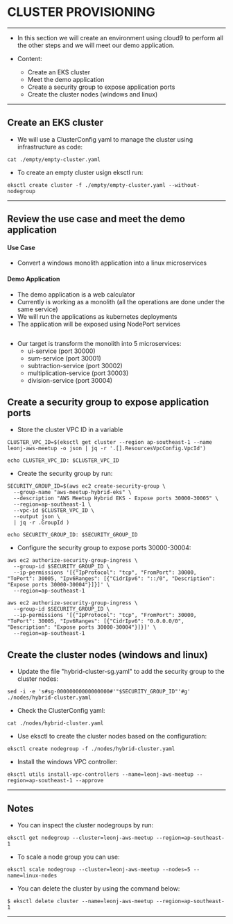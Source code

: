 # CLUSTER PROVISIONING
---

 - In this section we will create an environment using cloud9 to perform all the other steps and we will meet our demo application.
 
- Content:

   - Create an EKS cluster
   - Meet the demo application
   - Create a security group to expose application ports
   - Create the cluster nodes (windows and linux)

---

## Create an EKS cluster

 - We will use a ClusterConfig yaml to manage the cluster using infrastructure as code:
```
cat ./empty/empty-cluster.yaml
```

 -  To create an empty cluster usign eksctl run:
```
eksctl create cluster -f ./empty/empty-cluster.yaml --without-nodegroup
```

---

## Review the use case and meet the demo application

#### Use Case

 - Convert a windows monolith application into a linux microservices

#### Demo Application

 - The demo application is a web calculator
 - Currently is working as a monolith (all the operations are done under the same service)
 - We will run the applications as kubernetes deployments
 - The application will be exposed using NodePort services

<image>

 - Our target is transform the monolith into 5 microservices:
   - ui-service (port 30000)
   - sum-service (port 30001)
   - subtraction-service (port 30002)
   - multiplication-service (port 30003)
   - division-service (port 30004)

## Create a security group to expose application ports

 - Store the cluster VPC ID in a variable
```
CLUSTER_VPC_ID=$(eksctl get cluster --region ap-southeast-1 --name leonj-aws-meetup -o json | jq -r '.[].ResourcesVpcConfig.VpcId')

echo CLUSTER_VPC_ID: $CLUSTER_VPC_ID
```

 - Create the security group by run:
```
SECURITY_GROUP_ID=$(aws ec2 create-security-group \
  --group-name "aws-meetup-hybrid-eks" \
  --description "AWS Meetup Hybrid EKS - Expose ports 30000-30005" \
  --region=ap-southeast-1 \
  --vpc-id $CLUSTER_VPC_ID \
  --output json \
  | jq -r .GroupId )

echo SECURITY_GROUP_ID: $SECURITY_GROUP_ID
```

 - Configure the security group to expose ports 30000-30004:
```
aws ec2 authorize-security-group-ingress \
  --group-id $SECURITY_GROUP_ID \
  --ip-permissions '[{"IpProtocol": "tcp", "FromPort": 30000, "ToPort": 30005, "Ipv6Ranges": [{"CidrIpv6": "::/0", "Description": "Expose ports 30000-30004"}]}]' \
  --region=ap-southeast-1
```
```
aws ec2 authorize-security-group-ingress \
  --group-id $SECURITY_GROUP_ID \
  --ip-permissions '[{"IpProtocol": "tcp", "FromPort": 30000, "ToPort": 30005, "Ipv6Ranges": [{"CidrIpv6": "0.0.0.0/0", "Description": "Expose ports 30000-30004"}]}]' \
  --region=ap-southeast-1
```

## Create the cluster nodes (windows and linux)

 - Update the file "hybrid-cluster-sg.yaml" to add the security group to the cluster nodes:
```
sed -i -e 's#sg-00000000000000000#'"$SECURITY_GROUP_ID"'#g' ./nodes/hybrid-cluster.yaml
```

 - Check the ClusterConfig yaml:
```
cat ./nodes/hybrid-cluster.yaml
```

 - Use eksctl to create the cluster nodes based on the configuration:
```
eksctl create nodegroup -f ./nodes/hybrid-cluster.yaml 
```

 - Install the windows VPC controller:
```
eksctl utils install-vpc-controllers --name=leonj-aws-meetup --region=ap-southeast-1 --approve
```

---

## Notes

 - You can inspect the cluster nodegroups by run:
```
eksctl get nodegroup --cluster=leonj-aws-meetup --region=ap-southeast-1
```

 - To scale a node group you can use:
```
eksctl scale nodegroup --cluster=leonj-aws-meetup --nodes=5 --name=linux-nodes
```

 - You can delete the cluster by using the command below:
```
$ eksctl delete cluster --name=leonj-aws-meetup --region=ap-southeast-1
```

---